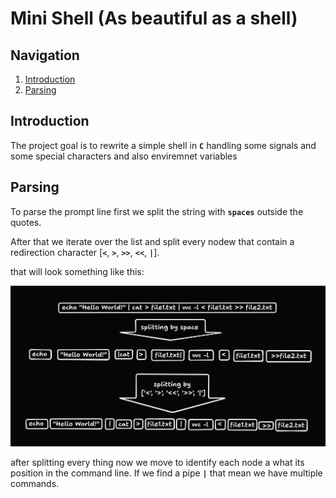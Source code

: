 # Mini Shell (As beautiful as a shell)

## Navigation
1. [Introduction](#introduction)
1. [Parsing](#parsing)

## Introduction

The project goal is to rewrite a simple shell in **`C`** handling some signals and some special characters and also enviremnet variables

## Parsing

To parse the prompt line first we split the string with **`spaces`** outside the quotes.

After that we iterate over the list and split every nodew that contain a redirection character [**`<`**, **`>`**, **`>>`**, **`<<`**, **`|`**].

that will look something like this:

![demonstration](./demo.png)

after splitting every thing now we move to identify each node a what its position in the command line. If we find a pipe **`|`** that mean we have multiple commands.
